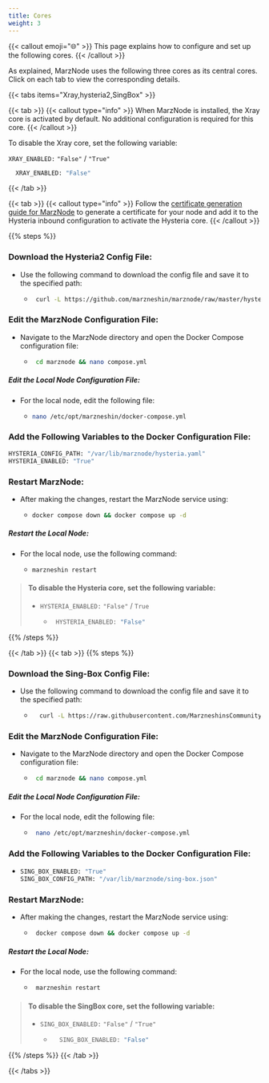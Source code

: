 ```yaml
---
title: Cores
weight: 3
---
```

{{< callout emoji="🌐" >}}
This page explains how to configure and set up the following cores.
{{< /callout >}}


As explained, MarzNode uses the following three cores as its central cores.
Click on each tab to view the corresponding details.


{{< tabs items="Xray,hysteria2,SingBox" >}}

{{< tab >}}
{{< callout type="info" >}}
When MarzNode is installed, the Xray core is activated by default. No additional configuration is required for this core.
{{< /callout >}}


To disable the Xray core, set the following variable:


  `XRAY_ENABLED:` `"False"` / `"True"`
 
```bash
  XRAY_ENABLED: "False"
 ```
 {{< /tab >}}

 {{< tab >}}
 {{< callout type="info" >}}
  Follow the [certificate generation guide for MarzNode](nskskks) to generate a certificate for your node and add it to the Hysteria inbound configuration to activate the Hysteria core.
 {{< /callout >}}

{{% steps %}}

### Download the Hysteria2 Config File:
*  Use the following command to download the config file and save it to the specified path:
    - ```bash
       curl -L https://github.com/marzneshin/marznode/raw/master/hysteria.yaml > /var/lib/marznode/hysteria.yaml
       ```
### Edit the MarzNode Configuration File:
* Navigate to the MarzNode directory and open the Docker Compose configuration file:
    - ```bash
       cd marznode && nano compose.yml
      ```
##### Edit the Local Node Configuration File:
* For the local node, edit the following file:
    - ```bash
      nano /etc/opt/marzneshin/docker-compose.yml
      ```

### Add the Following Variables to the Docker Configuration File:

  ```bash
HYSTERIA_CONFIG_PATH: "/var/lib/marznode/hysteria.yaml"  
HYSTERIA_ENABLED: "True"  
 ```

### Restart MarzNode:
* After making the changes, restart the MarzNode service using:

    - ```bash
      docker compose down && docker compose up -d
      ```
##### Restart the Local Node:
* For the local node, use the following command:
    
     - ```bash
       marzneshin restart
        ```


> #### To disable the Hysteria core, set the following variable:
> 
> * `HYSTERIA_ENABLED:` `"False"` / `True`
>    - ```bash
>       HYSTERIA_ENABLED: "False"  
>      ```
>
   {{% /steps %}}

  {{< /tab >}}
  {{< tab >}}
 {{% steps %}}

 ### Download the Sing-Box Config File:
  * Use the following command to download the config file and save it to the specified path:

     - ```bash
         curl -L https://raw.githubusercontent.com/MarzneshinsCommunity/files/refs/heads/main/sing-box.json > /var/lib/marznode/sing-box.json
         ```

### Edit the MarzNode Configuration File:
* Navigate to the MarzNode directory and open the Docker Compose configuration file:
    - ```bash
       cd marznode && nano compose.yml
        ```
##### Edit the Local Node Configuration File:
*  For the local node, edit the following file:
    - ```bash
       nano /etc/opt/marzneshin/docker-compose.yml
        ```

### Add the Following Variables to the Docker Configuration File:
* ```bash
  SING_BOX_ENABLED: "True"
  SING_BOX_CONFIG_PATH: "/var/lib/marznode/sing-box.json"

   ```
### Restart MarzNode:
* After making the changes, restart the MarzNode service using:
    - ```bash
       docker compose down && docker compose up -d
        ```
##### Restart the Local Node:
* For the local node, use the following command:
    - ```bash 
       marzneshin restart
       ```
 >   #### To disable the SingBox core, set the following variable:
 >  * `SING_BOX_ENABLED:` `"False"` / `"True"`
 >       - ```bash
 >           SING_BOX_ENABLED: "False"
 >           ```

  {{% /steps %}}
  {{< /tab >}}

  {{< /tabs >}}
